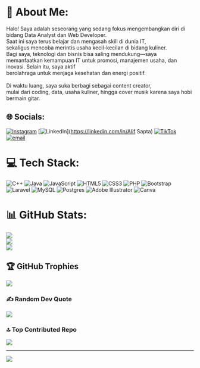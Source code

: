 # 💫 About Me:
Halo! Saya adalah seseorang yang sedang fokus mengembangkan diri di bidang Data Analyst dan Web Developer. <br>Saat ini saya terus belajar dan mengasah skill di dunia IT,<br> sekaligus mencoba merintis usaha kecil-kecilan di bidang kuliner.<br>Bagi saya, teknologi dan bisnis bisa saling mendukung—saya memanfaatkan kemampuan IT untuk promosi, manajemen usaha, dan inovasi. Selain itu, saya aktif <br>berolahraga untuk menjaga kesehatan dan energi positif.<br><br>Di waktu luang, saya suka berbagi sebagai content creator,<br> mulai dari coding, data, usaha kuliner, hingga cover musik karena saya hobi bermain gitar.


## 🌐 Socials:
[![Instagram](https://img.shields.io/badge/Instagram-%23E4405F.svg?logo=Instagram&logoColor=white)](https://instagram.com/uuwwwe.56) [![LinkedIn](https://img.shields.io/badge/LinkedIn-%230077B5.svg?logo=linkedin&logoColor=white)](https://linkedin.com/in/Alif Sapta) [![TikTok](https://img.shields.io/badge/TikTok-%23000000.svg?logo=TikTok&logoColor=white)](https://tiktok.com/@alifsapta11) [![email](https://img.shields.io/badge/Email-D14836?logo=gmail&logoColor=white)](mailto:alifsaptam@gmail.com) 

# 💻 Tech Stack:
![C++](https://img.shields.io/badge/c++-%2300599C.svg?style=flat&logo=c%2B%2B&logoColor=white) ![Java](https://img.shields.io/badge/java-%23ED8B00.svg?style=flat&logo=openjdk&logoColor=white) ![JavaScript](https://img.shields.io/badge/javascript-%23323330.svg?style=flat&logo=javascript&logoColor=%23F7DF1E) ![HTML5](https://img.shields.io/badge/html5-%23E34F26.svg?style=flat&logo=html5&logoColor=white) ![CSS3](https://img.shields.io/badge/css3-%231572B6.svg?style=flat&logo=css3&logoColor=white) ![PHP](https://img.shields.io/badge/php-%23777BB4.svg?style=flat&logo=php&logoColor=white) ![Bootstrap](https://img.shields.io/badge/bootstrap-%238511FA.svg?style=flat&logo=bootstrap&logoColor=white) ![Laravel](https://img.shields.io/badge/laravel-%23FF2D20.svg?style=flat&logo=laravel&logoColor=white) ![MySQL](https://img.shields.io/badge/mysql-4479A1.svg?style=flat&logo=mysql&logoColor=white) ![Postgres](https://img.shields.io/badge/postgres-%23316192.svg?style=flat&logo=postgresql&logoColor=white) ![Adobe Illustrator](https://img.shields.io/badge/adobe%20illustrator-%23FF9A00.svg?style=flat&logo=adobe%20illustrator&logoColor=white) ![Canva](https://img.shields.io/badge/Canva-%2300C4CC.svg?style=flat&logo=Canva&logoColor=white)
# 📊 GitHub Stats:
![](https://github-readme-stats.vercel.app/api?username=uuwwwe56&theme=radical&hide_border=true&include_all_commits=false&count_private=false)<br/>
![](https://nirzak-streak-stats.vercel.app/?user=uuwwwe56&theme=radical&hide_border=true)<br/>
![](https://github-readme-stats.vercel.app/api/top-langs/?username=uuwwwe56&theme=radical&hide_border=true&include_all_commits=false&count_private=false&layout=compact)

## 🏆 GitHub Trophies
![](https://github-profile-trophy.vercel.app/?username=uuwwwe56&theme=radical&no-frame=false&no-bg=true&margin-w=4)

### ✍️ Random Dev Quote
![](https://quotes-github-readme.vercel.app/api?type=horizontal&theme=radical)

### 🔝 Top Contributed Repo
![](https://github-contributor-stats.vercel.app/api?username=uuwwwe56&limit=5&theme=radical&combine_all_yearly_contributions=true)

---
[![](https://visitcount.itsvg.in/api?id=uuwwwe56&icon=0&color=0)](https://visitcount.itsvg.in)

<!-- Proudly created with GPRM ( https://gprm.itsvg.in ) -->
